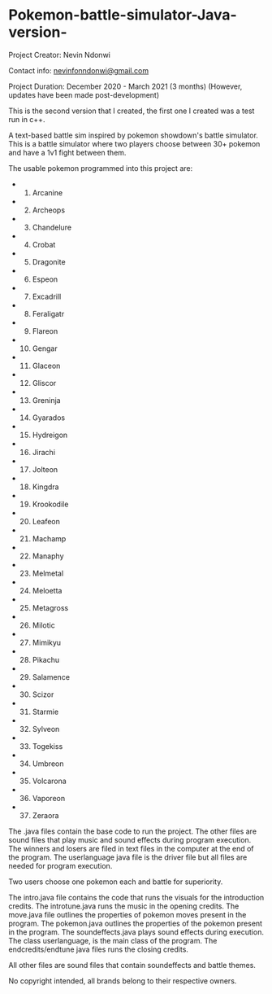 # Pokemon-battle-simulator-Java-version-

Project Creator: Nevin Ndonwi

Contact info: nevinfonndonwi@gmail.com

Project Duration: December 2020 - March 2021 (3 months) (However, updates have been made post-development)

This is the second version that I created, the first one I created was a test run in c++. 

A text-based battle sim inspired by pokemon showdown's battle simulator. 
This is a battle simulator where two players choose between 30+ pokemon and have a 1v1 fight between them.

The usable pokemon programmed into this project are:
- 1) Arcanine
- 2) Archeops
- 3) Chandelure
- 4) Crobat
- 5) Dragonite
- 6) Espeon
- 7) Excadrill
- 8) Feraligatr
- 9) Flareon
- 10) Gengar
- 11) Glaceon
- 12) Gliscor
- 13) Greninja
- 14) Gyarados
- 15) Hydreigon
- 16) Jirachi
- 17) Jolteon
- 18) Kingdra
- 19) Krookodile
- 20) Leafeon
- 21) Machamp
- 22) Manaphy
- 23) Melmetal
- 24) Meloetta
- 25) Metagross
- 26) Milotic
- 27) Mimikyu
- 28) Pikachu
- 29) Salamence
- 30) Scizor
- 31) Starmie
- 32) Sylveon
- 33) Togekiss
- 34) Umbreon
- 35) Volcarona
- 36) Vaporeon
- 37) Zeraora


The .java files contain the base code to run the project.
The other files are sound files that play music and sound effects during program execution. The winners and losers are filed in text files in the computer at the end of the program.
The userlanguage java file is the driver file but all files are needed for program execution.


Two users choose one pokemon each and battle for superiority.

The intro.java file contains the code that runs the visuals for the introduction credits.
The introtune.java runs the music in the opening credits.
The move.java  file outlines the properties of pokemon moves present in the program.
The pokemon.java outlines the properties of the pokemon present in the program.
The soundeffects.java plays sound effects during execution.
The class userlanguage, is the main class of the program.
The endcredits/endtune java files runs the closing credits.

All other files are sound files that contain soundeffects and battle themes.

No copyright intended, all brands belong to their respective owners.
